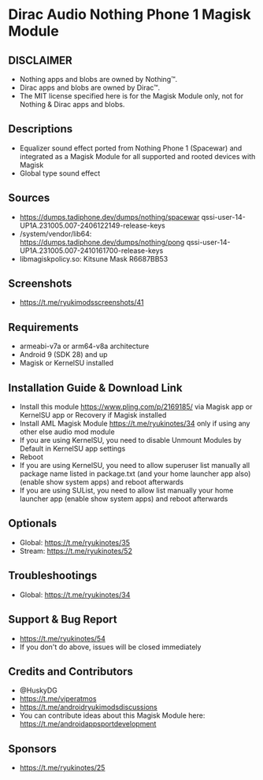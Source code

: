 # Dirac Audio Nothing Phone 1 Magisk Module

## DISCLAIMER
- Nothing apps and blobs are owned by Nothing™.
- Dirac apps and blobs are owned by Dirac™.
- The MIT license specified here is for the Magisk Module only, not for Nothing & Dirac apps and blobs.

## Descriptions
- Equalizer sound effect ported from Nothing Phone 1 (Spacewar) and integrated as a Magisk Module for all supported and rooted devices with Magisk
- Global type sound effect

## Sources
- https://dumps.tadiphone.dev/dumps/nothing/spacewar qssi-user-14-UP1A.231005.007-2406122149-release-keys
- /system/vendor/lib64: https://dumps.tadiphone.dev/dumps/nothing/pong qssi-user-14-UP1A.231005.007-2410161700-release-keys
- libmagiskpolicy.so: Kitsune Mask R6687BB53

## Screenshots
- https://t.me/ryukimodsscreenshots/41

## Requirements
- armeabi-v7a or arm64-v8a architecture
- Android 9 (SDK 28) and up
- Magisk or KernelSU installed

## Installation Guide & Download Link
- Install this module https://www.pling.com/p/2169185/ via Magisk app or KernelSU app or Recovery if Magisk installed
- Install AML Magisk Module https://t.me/ryukinotes/34 only if using any other else audio mod module
- If you are using KernelSU, you need to disable Unmount Modules by Default in KernelSU app settings
- Reboot
- If you are using KernelSU, you need to allow superuser list manually all package name listed in package.txt (and your home launcher app also) (enable show system apps) and reboot afterwards
- If you are using SUList, you need to allow list manually your home launcher app (enable show system apps) and reboot afterwards

## Optionals
- Global: https://t.me/ryukinotes/35
- Stream: https://t.me/ryukinotes/52

## Troubleshootings
- Global: https://t.me/ryukinotes/34

## Support & Bug Report
- https://t.me/ryukinotes/54
- If you don't do above, issues will be closed immediately

## Credits and Contributors
- @HuskyDG
- https://t.me/viperatmos
- https://t.me/androidryukimodsdiscussions
- You can contribute ideas about this Magisk Module here: https://t.me/androidappsportdevelopment

## Sponsors
- https://t.me/ryukinotes/25


